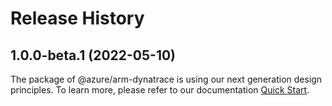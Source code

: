 # Release History
    
## 1.0.0-beta.1 (2022-05-10)

The package of @azure/arm-dynatrace is using our next generation design principles. To learn more, please refer to our documentation [Quick Start](https://aka.ms/js-track2-quickstart).
